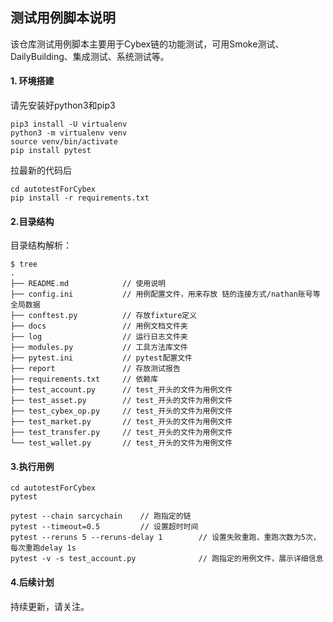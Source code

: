 ## 测试用例脚本说明
该仓库测试用例脚本主要用于Cybex链的功能测试，可用Smoke测试、DailyBuilding、集成测试、系统测试等。

#### 1. 环境搭建
请先安装好python3和pip3
```Shell
pip3 install -U virtualenv 
python3 -m virtualenv venv 
source venv/bin/activate 
pip install pytest
```
拉最新的代码后
```Shell
cd autotestForCybex
pip install -r requirements.txt
```

#### 2.目录结构
目录结构解析：
```Shell
$ tree
.
├── README.md            // 使用说明
├── config.ini           // 用例配置文件，用来存放 链的连接方式/nathan账号等全局数据
├── conftest.py          // 存放fixture定义
├── docs                 // 用例文档文件夹
├── log                  // 运行日志文件夹
├── modules.py           // 工具方法库文件
├── pytest.ini           // pytest配置文件 
├── report               // 存放测试报告
├── requirements.txt     // 依赖库
├── test_account.py      // test_开头的文件为用例文件
├── test_asset.py        // test_开头的文件为用例文件
├── test_cybex_op.py     // test_开头的文件为用例文件
├── test_market.py       // test_开头的文件为用例文件
├── test_transfer.py     // test_开头的文件为用例文件
└── test_wallet.py       // test_开头的文件为用例文件
```
#### 3.执行用例

```Shell
cd autotestForCybex
pytest
```


```Shell
pytest --chain sarcychain    // 跑指定的链
pytest --timeout=0.5         // 设置超时时间
pytest --reruns 5 --reruns-delay 1        // 设置失败重跑，重跑次数为5次，每次重跑delay 1s
pytest -v -s test_account.py              // 跑指定的用例文件，展示详细信息
```

#### 4.后续计划
持续更新，请关注。